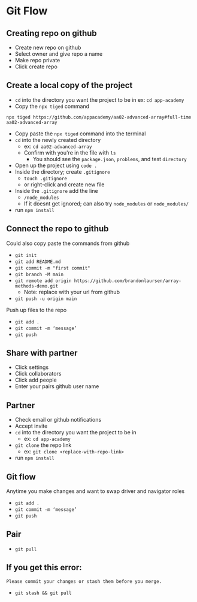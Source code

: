# Git Flow

## Creating repo on github
- Create new repo on github
- Select owner and give repo a name
- Make repo private
- Click create repo

## Create a local copy of the project
- `cd` into the directory you want the project to be in
ex: `cd app-academy`
- Copy the `npx tiged` command
```
npx tiged https://github.com/appacademy/aa02-advanced-array#full-time aa02-advanced-array
```
- Copy paste the `npx tiged` command into the terminal
- `cd` into the newly created directory
  - ex: `cd aa02-advanced-array`
  - Confirm with you're in the file with `ls`
    - You should see the `package.json`, `problems`, and test `directory`
- Open up the project using `code .`
- Inside the directory; create `.gitignore`
  - `touch .gitignore`
  - or right-click and create new file
- Inside the `.gitignore` add the line
  - `/node_modules`
  * If it doesnt get ignored; can also try
  `node_modules` or `node_modules/`
- run `npm install`
## Connect the repo to github
Could also copy paste the commands from github
- `git init`
- `git add README.md`
- `git commit -m "first commit"`
- `git branch -M main`
- ```git remote add origin https://github.com/brandonlaursen/array-methods-demo.git```
  - Note: replace with your url from github
- `git push -u origin main`

Push up files to the repo
- `git add .`
- `git commit -m ‘message’`
- `git push`

## Share with partner
- Click settings
- Click collaborators
- Click add people
- Enter your pairs github user name

## Partner
- Check email or github notifications
- Accept invite
- `cd` into the directory you want the project to be in
  - ex: `cd app-academy`
- `git clone` the repo link
  - ex: `git clone <replace-with-repo-link>`
- run `npm install`

## Git flow
Anytime you make changes and want to swap driver and navigator roles
- `git add .`
- `git commit -m ‘message’`
- `git push`

## Pair
- `git pull`


## If you get this error:
```
Please commit your changes or stash them before you merge.
```
- `git stash && git pull`
